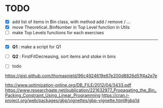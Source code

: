 # TODO

- [x] add list of items in Bin class, with method add / remove / ...
- [x] move Theoretical..BinNumber in Top Level function in Utils
- [ ] make Top Levels functions for each exercises
---------------
- [x] **Q1** : make a script for Q1 
- [ ] **Q2** : FirstFitDecreasing, sort items and stoke in bins 
- [ ] todo


https://gist.github.com/thomasnield/96c4924619e67e200d8826d51f4a2e7e


http://www.optimization-online.org/DB_FILE/2012/04/3433.pdf
https://www.researchgate.net/publication/221632977_Propagating_the_Bin_Packing_Constraint_Using_Linear_Programming
https://cran.r-project.org/web/packages/gbp/vignettes/gbp-vignette.html#gbp1d


 